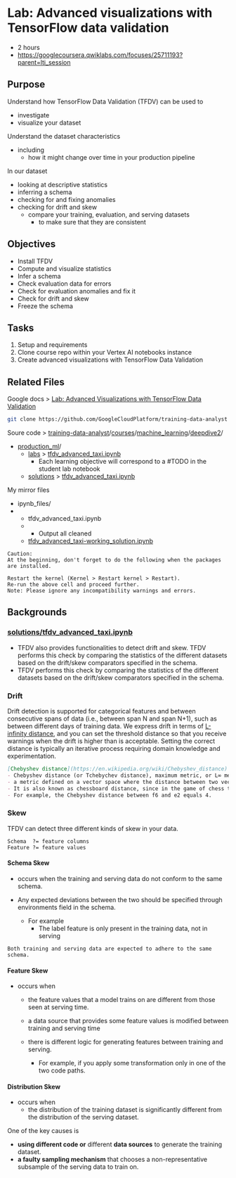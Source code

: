 # Lab: Advanced visualizations with TensorFlow data validation

- 2 hours
- https://googlecoursera.qwiklabs.com/focuses/25711193?parent=lti_session

## Purpose

Understand how TensorFlow Data Validation (TFDV) can be used to 

- investigate
- visualize your dataset

Understand the dataset characteristics

- including
  - how it might change over time in your production pipeline

In our dataset

- looking at descriptive statistics
- inferring a schema
- checking for and fixing anomalies
- checking for drift and skew
  - compare your training, evaluation, and serving datasets
    - to make sure that they are consistent

## Objectives

- Install TFDV
- Compute and visualize statistics
- Infer a schema
- Check evaluation data for errors
- Check for evaluation anomalies and fix it
- Check for drift and skew
- Freeze the schema

## Tasks

1. Setup and requirements
2. Clone course repo within your Vertex AI notebooks instance
3. Create advanced visualizations with TensorFlow Data Validation

## Related Files 

Google docs > [Lab: Advanced Visualizations with TensorFlow Data Validation](https://docs.google.com/document/d/1MLvUG0Bdm0vqhRWeK2k_95dyX1b7ncNi5Bb5cEQ5UhE/edit#heading=h.eg0a9rka5ueb) 

```bash
git clone https://github.com/GoogleCloudPlatform/training-data-analyst
```

Soure code > [training-data-analyst](https://github.com/GoogleCloudPlatform/training-data-analyst)/[courses](https://github.com/GoogleCloudPlatform/training-data-analyst/tree/master/courses)/[machine_learning](https://github.com/GoogleCloudPlatform/training-data-analyst/tree/master/courses/machine_learning)/[deepdive2](https://github.com/GoogleCloudPlatform/training-data-analyst/tree/master/courses/machine_learning/deepdive2)/

- [production_ml](https://github.com/GoogleCloudPlatform/training-data-analyst/tree/master/courses/machine_learning/deepdive2/production_ml)/
  - [labs](https://github.com/GoogleCloudPlatform/training-data-analyst/tree/master/courses/machine_learning/deepdive2/production_ml/labs) > [tfdv_advanced_taxi.ipynb](https://github.com/GoogleCloudPlatform/training-data-analyst/blob/master/courses/machine_learning/deepdive2/production_ml/labs/tfdv_advanced_taxi.ipynb)
    - Each learning objective will correspond to a #TODO in the student lab notebook
  - [solutions](https://github.com/GoogleCloudPlatform/training-data-analyst/tree/master/courses/machine_learning/deepdive2/production_ml/solutions) > [tfdv_advanced_taxi.ipynb](https://github.com/GoogleCloudPlatform/training-data-analyst/blob/master/courses/machine_learning/deepdive2/production_ml/solutions/tfdv_advanced_taxi.ipynb)

My mirror files

- ipynb_files/
- - tfdv_advanced_taxi.ipynb
  - - Output all cleaned
  - [tfdv_advanced_taxi-working_solution.ipynb](ipynb_files/tfdv_advanced_taxi-working_solution.ipynb)

```
Caution:
At the beginning, don't forget to do the following when the packages are installed.

Restart the kernel (Kernel > Restart kernel > Restart).
Re-run the above cell and proceed further.
Note: Please ignore any incompatibility warnings and errors.
```



## Backgrounds

### [solutions/tfdv_advanced_taxi.ipynb](https://github.com/GoogleCloudPlatform/training-data-analyst/blob/master/courses/machine_learning/deepdive2/production_ml/solutions/tfdv_advanced_taxi.ipynb)

- TFDV also provides functionalities to detect drift and skew.  TFDV  performs this check by comparing the statistics of the different  datasets based on the drift/skew comparators specified in the schema. 
- TFDV performs this check by comparing the statistics of the different  datasets based on the drift/skew comparators specified in the schema.

### Drift

Drift detection is supported for categorical features and between consecutive spans of data (i.e., between span N and span N+1), such as between  different days of training data.  We express drift in terms of [L-infinity distance](https://en.wikipedia.org/wiki/Chebyshev_distance), and you can set the threshold distance so that you receive warnings  when the drift is higher than is acceptable.  Setting the correct  distance is typically an iterative process requiring domain knowledge  and experimentation.

```markdown
[Chebyshev distance](https://en.wikipedia.org/wiki/Chebyshev_distance)
- Chebyshev distance (or Tchebychev distance), maximum metric, or L∞ metric[1]
- a metric defined on a vector space where the distance between two vectors is the greatest of their differences along any coordinate dimension.
- It is also known as chessboard distance, since in the game of chess the minimum number of moves needed by a king to go from one square on a chessboard to another equals the Chebyshev distance between the centers of the squares, if the squares have side length one, as represented in 2-D spatial coordinates with axes aligned to the edges of the board.[3] 
- For example, the Chebyshev distance between f6 and e2 equals 4.
```

### Skew

TFDV can detect three different kinds of skew in your data.

```
Schema  ?= feature columns
Feature ?= feature values
```

#### Schema Skew

- occurs when the  training and serving data do not conform to the same schema.

- Any expected deviations between the two should be  specified through environments field in the schema.
  - For example
    - The label feature is only present in the training data, not in serving

```
Both training and serving data are expected to adhere to the same schema.
```

#### Feature Skew

- occurs when 

  - the feature values that a model trains on are different from those seen at serving time. 

  - a data source that provides some feature values is modified between training and serving time

  - there is different logic for generating features between training  and serving. 
    - For example, if you apply some transformation only in one  of the two code paths.

#### Distribution Skew

- occurs when 
  - the distribution of the training dataset is significantly different from the distribution of the serving dataset. 

One of the key causes is 

- **using different code or** different **data sources** to generate the training dataset.
- **a faulty sampling mechanism** that chooses a non-representative subsample of the serving data to train on.
